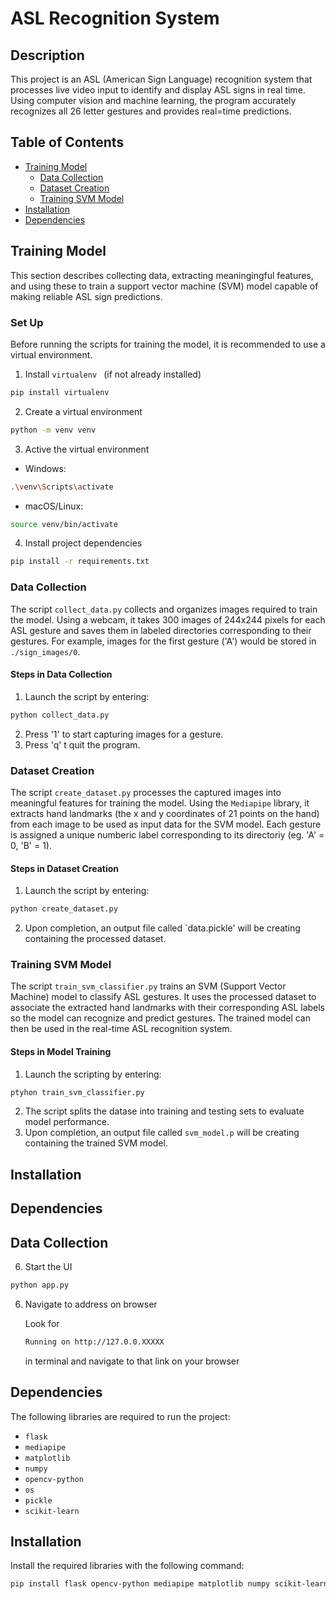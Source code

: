 # ASL Recognition System

## Description
This project is an ASL (American Sign Language) recognition system that processes live video input to identify and display ASL signs in real time. Using computer vision and machine learning, the program accurately recognizes all 26 letter gestures and provides real=time predictions. 

## Table of Contents
- [Training Model](#training-model)
    - [Data Collection](#data-collection)
    - [Dataset Creation](#dataset-creation)
    - [Training SVM Model](#training-svm-model)
- [Installation](#installation)
- [Dependencies](#dependencies)


## Training Model
This section describes collecting data, extracting meaningingful features, and using these to train a support vector machine (SVM) model capable of making reliable ASL sign predictions. 

### Set Up
Before running the scripts for training the model, it is recommended to use a virtual environment.

1. Install `virtualenv ` (if not already installed)
```bash
pip install virtualenv
```
2. Create a virtual environment
```bash
python -m venv venv
```
3. Active the virtual environment
- Windows:
```bash
.\venv\Scripts\activate
```
- macOS/Linux:
```bash
source venv/bin/activate
```
4. Install project dependencies
```bash
pip install -r requirements.txt
```


### Data Collection
The script `collect_data.py` collects and organizes images required to train the model. Using a webcam, it takes 300 images of 244x244 pixels for each ASL gesture and saves them in labeled directories corresponding to their gestures. For example, images for the first gesture ('A') would be stored in `./sign_images/0`. 

#### Steps in Data Collection
1. Launch the script by entering:
```bash
python collect_data.py
```
2. Press '1' to start capturing images for a gesture.
3. Press 'q' t quit the program.


### Dataset Creation
The script `create_dataset.py` processes the captured images into meaningful features for training the model. Using the `Mediapipe` library, it extracts hand landmarks (the x and y coordinates of 21 points on the hand) from each image to be used as input data for the SVM model. Each gesture is assigned a unique numberic label corresponding to its directoriy (eg. 'A' = 0, 'B' = 1).

#### Steps in Dataset Creation
1. Launch the script by entering:
```bash
python create_dataset.py
```
2. Upon completion, an output file called `data.pickle' will be creating containing the processed dataset.


### Training SVM Model
The script `train_svm_classifier.py` trains an SVM (Support Vector Machine) model to classify ASL gestures. It uses the processed dataset to associate the extracted hand landmarks with their corresponding ASL labels so the model can recognize and predict gestures. The trained model can then be used in the real-time ASL recognition system.

#### Steps in Model Training
1. Launch the scripting by entering:
```bash
ptyhon train_svm_classifier.py
```
2. The script splits the datase into training and testing sets to evaluate model performance. 
3. Upon completion, an output file called `svm_model.p` will be creating containing the trained SVM model.

## Installation


## Dependencies


## Data Collection


6. Start the UI
```bash
python app.py
```
6. Navigate to address on browser 

    Look for
    ```bash 
    Running on http://127.0.0.XXXXX 
    ```
    in terminal and navigate to that link on your browser
  
## Dependencies
The following libraries are required to run the project:
- `flask`
- `mediapipe`
- `matplotlib`
- `numpy`
- `opencv-python`
- `os`
- `pickle`
- `scikit-learn`

## Installation
Install the required libraries with the following command:

```bash
pip install flask opencv-python mediapipe matplotlib numpy scikit-learn
```
